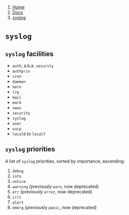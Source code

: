 <!-- -
Title: syslog
Description: syslog
First Published: 2013-12-31
- -->

<ol class="breadcrumb" itemprop="breadcrumb">
	<li><a href="/">Home</a></li>
	<li><a href="/docs/">Docs</a></li>
	<li><a href="/docs/syslog.html">syslog</a></li>
</ol>

`syslog`
========

`syslog` facilities
-------------------

*   `auth`, a.k.a. `security`
*   `authpriv`
*   `cron`
*   `daemon`
*   `kern`
*   `lrp`
*   `mail`
*   `mark`
*   `news`
*   `security`
*   `syslog`
*   `user`
*   `uucp`
*   `local0` to `local7`

`syslog` priorities
-------------------

A list of `syslog` priorities, sorted by importance, ascending:

1.  `debug`
2.  `info`
3.  `notice`
4.  `warning` (previously `warn`, now deprecated)
5.  `err` (previously `error`, now deprecated)
6.  `crit`
7.  `alert`
8.  `emerg` (previously `panic`, now deprecated)
